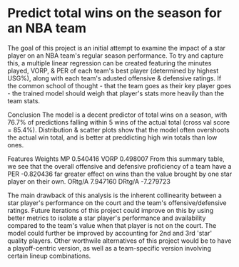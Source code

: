 # Predict total wins on the season for an NBA team

The goal of this project is an initial attempt to examine the impact of a star player on an NBA team's regular season performance. To try and capture this, a multiple linear regression can be created featuring the minutes played, VORP, & PER of each team's best player (determined by highest USG%), along with each team's adusted offensive & defensive ratings. If the common school of thought - that the team goes as their key player goes - the trained model should weigh that player's stats more heavily than the team stats. 

Conclusion
The model is a decent predictor of total wins on a season, with 76.7% of predictions falling within 5 wins of the actual total (cross val score = 85.4%). Distribution & scatter plots show that the model often overshoots the actual win total, and is better at preddicting high win totals than low ones.

   Features   Weights
   MP        0.540416
   VORP      0.498007            From this summary table, we see that the overall offensive and defensive proficiency of a team have a 
   PER      -0.820436            far greater effect on wins than the value brought by one star player on their own.
   ORtg/A    7.947160
   DRtg/A   -7.279723


The main drawback of this analysis is the inherent collinearity between a star player's performance on the court and the team's offensive/defensive ratings. Future iterations of this project could improve on this by using better metrics to isolate a star player's performance and availability compared to the team's value when that player is not on the court. The model could further be improved by accounting for 2nd and 3rd 'star' quality players. Other worthwile alternatives of this project would be to have a playoff-centric version, as well as a team-specific version involving certain lineup combinations.
